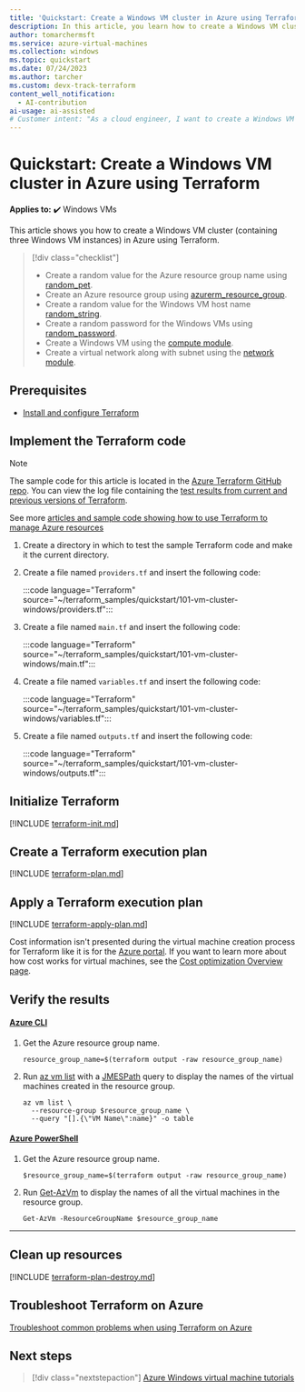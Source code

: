 ```yaml
---
title: 'Quickstart: Create a Windows VM cluster in Azure using Terraform'
description: In this article, you learn how to create a Windows VM cluster in Azure using Terraform
author: tomarchermsft
ms.service: azure-virtual-machines
ms.collection: windows
ms.topic: quickstart
ms.date: 07/24/2023
ms.author: tarcher
ms.custom: devx-track-terraform
content_well_notification: 
  - AI-contribution
ai-usage: ai-assisted
# Customer intent: "As a cloud engineer, I want to create a Windows VM cluster in Azure using infrastructure as code with Terraform, so that I can automate deployment and management of virtual machines efficiently."
---
```


# Quickstart: Create a Windows VM cluster in Azure using Terraform

**Applies to:** :heavy_check_mark: Windows VMs 

This article shows you how to create a Windows VM cluster (containing three Windows VM instances) in Azure using Terraform.

> [!div class="checklist"]
> * Create a random value for the Azure resource group name using [random_pet](https://registry.terraform.io/providers/hashicorp/random/latest/docs/resources/pet).
> * Create an Azure resource group using [azurerm_resource_group](https://registry.terraform.io/providers/hashicorp/azurerm/latest/docs/resources/resource_group).
> * Create a random value for the Windows VM host name [random_string](https://registry.terraform.io/providers/hashicorp/random/latest/docs/resources/string).
> * Create a random password for the Windows VMs using [random_password](https://registry.terraform.io/providers/hashicorp/random/latest/docs/resources/password).
> * Create a Windows VM using the [compute module](https://registry.terraform.io/modules/Azure/compute/azurerm).
> * Create a virtual network along with subnet using the [network module](https://registry.terraform.io/modules/Azure/network/azurerm).

## Prerequisites

- [Install and configure Terraform](/azure/developer/terraform/quickstart-configure)

## Implement the Terraform code

> [!NOTE]
> The sample code for this article is located in the [Azure Terraform GitHub repo](https://github.com/Azure/terraform/tree/master/quickstart/101-vm-cluster-windows). You can view the log file containing the [test results from current and previous versions of Terraform](https://github.com/Azure/terraform/tree/master/quickstart/101-vm-cluster-windows/TestRecord.md).
>
> See more [articles and sample code showing how to use Terraform to manage Azure resources](/azure/terraform)

1. Create a directory in which to test the sample Terraform code and make it the current directory.

1. Create a file named `providers.tf` and insert the following code:

    :::code language="Terraform" source="~/terraform_samples/quickstart/101-vm-cluster-windows/providers.tf":::

1. Create a file named `main.tf` and insert the following code:

    :::code language="Terraform" source="~/terraform_samples/quickstart/101-vm-cluster-windows/main.tf":::

1. Create a file named `variables.tf` and insert the following code:

    :::code language="Terraform" source="~/terraform_samples/quickstart/101-vm-cluster-windows/variables.tf":::

1. Create a file named `outputs.tf` and insert the following code:

    :::code language="Terraform" source="~/terraform_samples/quickstart/101-vm-cluster-windows/outputs.tf":::

## Initialize Terraform

[!INCLUDE [terraform-init.md](~/azure-dev-docs-pr/articles/terraform/includes/terraform-init.md)]

## Create a Terraform execution plan

[!INCLUDE [terraform-plan.md](~/azure-dev-docs-pr/articles/terraform/includes/terraform-plan.md)]

## Apply a Terraform execution plan

[!INCLUDE [terraform-apply-plan.md](~/azure-dev-docs-pr/articles/terraform/includes/terraform-apply-plan.md)]

Cost information isn't presented during the virtual machine creation process for Terraform like it is for the [Azure portal](quick-create-portal.md). If you want to learn more about how cost works for virtual machines, see the [Cost optimization Overview page](../cost-optimization-plan-to-manage-costs.md).

## Verify the results

#### [Azure CLI](#tab/azure-cli)

1. Get the Azure resource group name.

    ```console
    resource_group_name=$(terraform output -raw resource_group_name)
    ```

1. Run [az vm list](/cli/azure/vm#az-vm-list) with a [JMESPath](/cli/azure/query-azure-cli) query to display the names of the virtual machines created in the resource group.

    ```azurecli
    az vm list \
      --resource-group $resource_group_name \
      --query "[].{\"VM Name\":name}" -o table
    ```

#### [Azure PowerShell](#tab/azure-powershell)

1. Get the Azure resource group name.

    ```console
    $resource_group_name=$(terraform output -raw resource_group_name)
    ```

1. Run [Get-AzVm](/powershell/module/az.compute/get-azvm)  to display the names of all the virtual machines in the resource group.

    ```azurepowershell
    Get-AzVm -ResourceGroupName $resource_group_name
    ```

---

## Clean up resources

[!INCLUDE [terraform-plan-destroy.md](~/azure-dev-docs-pr/articles/terraform/includes/terraform-plan-destroy.md)]

## Troubleshoot Terraform on Azure

[Troubleshoot common problems when using Terraform on Azure](/azure/developer/terraform/troubleshoot)

## Next steps

> [!div class="nextstepaction"]
> [Azure Windows virtual machine tutorials](./tutorial-manage-vm.md)
